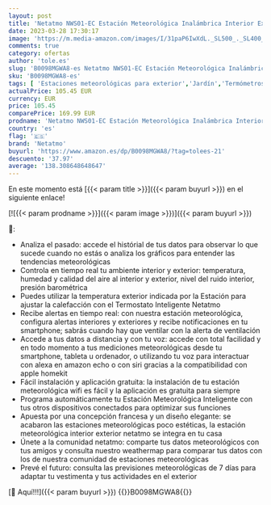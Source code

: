 ```yaml
---
layout: post
title: 'Netatmo NWS01-EC Estación Meteorológica Inalámbrica Interior Exterior Con Wifi  Compatible con Amazon Alexa y Apple HomeKit  Color Plateado  105x45x45 cm'
date: 2023-03-28 17:30:17
image: 'https://m.media-amazon.com/images/I/31paP6IwXdL._SL500_._SL400_.jpg'
comments: true
category: ofertas
author: 'tole.es'
slug: 'B0098MGWA8-es Netatmo NWS01-EC Estación Meteorológica Inalámbrica...'
sku: 'B0098MGWA8-es'
tags: [ 'Estaciones meteorológicas para exterior','Jardín','Termómetros e instrumentos meteorológicos','apple','netatmo','🇪🇸', ]
actualPrice: 105.45 EUR
currency: EUR
price: 105.45
comparePrice: 169.99 EUR
prodname: 'Netatmo NWS01-EC Estación Meteorológica Inalámbrica Interior Exterior Con Wifi  Compatible con Amazon Alexa y Apple HomeKit  Color Plateado  105x45x45 cm'
country: 'es'
flag: '🇪🇸'
brand: 'Netatmo'
buyurl: 'https://www.amazon.es/dp/B0098MGWA8/?tag=tolees-21'
descuento: '37.97'
average: '138.308648648647'
---
```


En este momento está [{{< param title >}}]({{< param buyurl >}}) en el siguiente enlace!

[![{{< param prodname >}}]({{< param image >}})]({{< param buyurl >}})

🔎:

- Analiza el pasado: accede el histórial de tus datos para observar lo que sucede cuando no estás o analiza los gráficos para entender las tendencias meteorológicas
- Controla en tiempo real tu ambiente interior y exterior: temperatura, humedad y calidad del aire al interior y exterior, nivel del ruido interior, presión barométrica
- Puedes utilizar la temperatura exterior indicada por la Estación para ajustar la calefacción con el Termostato Inteligente Netatmo
- Recibe alertas en tiempo real: con nuestra estación meteorológica, configura alertas interiores y exteriores y recibe notificaciones en tu smartphone; sabrás cuando hay que ventilar con la alerta de ventilación
- Accede a tus datos a distancia y con tu voz: accede con total facilidad y en todo momento a tus mediciones meteorológicas desde tu smartphone, tableta u ordenador, o utilizando tu voz para interactuar con alexa en amazon echo o con siri gracias a la compatibilidad con apple homekit
- Fácil instalación y aplicación gratuita: la instalación de tu estación meteorológica wifi es fácil y la aplicación es gratuita para siempre
- Programa automáticamente tu Estación Meteorológica Inteligente con tus otros dispositivos conectados para optimizar sus funciones
- Apuesta por una concepción francesa y un diseño elegante: se acabaron las estaciones meteorológicas poco estéticas, la estación meteorológica interior exterior netatmo se integra en tu casa
- Únete a la comunidad netatmo: comparte tus datos meteorológicos con tus amigos y consulta nuestro weathermap para comparar tus datos con los de nuestra comunidad de estaciones meteorológicas
- Prevé el futuro: consulta las previsiones meteorológicas de 7 días para adaptar tu vestimenta y tus actividades en el exterior

[🛒 Aquí!!!]({{< param buyurl >}})
{{<world>}}B0098MGWA8{{</world>}}
